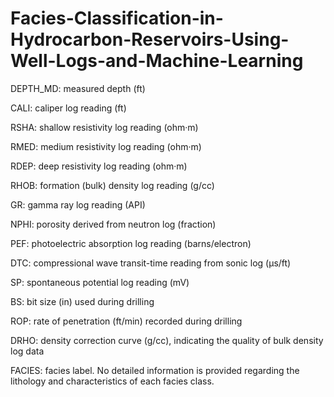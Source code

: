 # Facies-Classification-in-Hydrocarbon-Reservoirs-Using-Well-Logs-and-Machine-Learning
DEPTH_MD: measured depth (ft)

CALI: caliper log reading (ft)

RSHA: shallow resistivity log reading (ohm·m)

RMED: medium resistivity log reading (ohm·m)

RDEP: deep resistivity log reading (ohm·m)

RHOB: formation (bulk) density log reading (g/cc)

GR: gamma ray log reading (API)

NPHI: porosity derived from neutron log (fraction)

PEF: photoelectric absorption log reading (barns/electron)

DTC: compressional wave transit-time reading from sonic log (µs/ft)

SP: spontaneous potential log reading (mV)

BS: bit size (in) used during drilling

ROP: rate of penetration (ft/min) recorded during drilling

DRHO: density correction curve (g/cc), indicating the quality of bulk density log data

FACIES: facies label. No detailed information is provided regarding the lithology and characteristics of each facies class.
